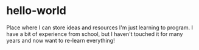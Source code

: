 # hello-world
Place where I can store ideas and resources
I'm just learning to program. I have a bit of experience from school, but I haven't touched it for many years and now want to re-learn everything!

